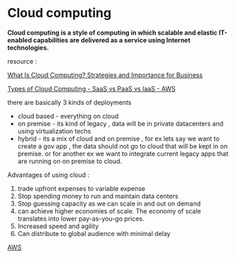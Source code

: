 # Cloud computing

**Cloud computing is a style of computing in which scalable and elastic IT-enabled capabilities are delivered as a service using Internet technologies.**

resource : 

[What Is Cloud Computing? Strategies and Importance for Business](https://www.gartner.com/en/topics/cloud)

[Types of Cloud Computing - SaaS vs PaaS vs IaaS - AWS](https://aws.amazon.com/types-of-cloud-computing/)

there are basically 3 kinds of deployments 

- cloud based - everything on cloud
- on premise - its kind of legacy , data will be in private datacenters and using virtualization techs
- hybrid - its a mix of cloud and on premise , for ex lets say we want to create a gov app , the data should not go to cloud that will be kept in on premise. or for another ex we want to integrate current legacy apps that are running on on premise to cloud.

Advantages of using cloud : 

1. trade upfront expenses to variable expense
2. Stop spending money to run and maintain data centers
3. Stop guessing capacity as we can scale in and out on demand
4. can achieve higher economies of scale. The economy of scale translates into lower pay-as-you-go prices. 
5. Increased speed and agility
6. Can distribute to global audience with minimal delay

[AWS](Cloud%20computing%20dac4372cb2054cd492a5e78447c45410/AWS%209cac1f8d508a40c0a700fdbf8cad8ac5.md)